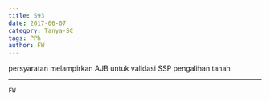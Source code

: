 ```yaml
---
title: 593
date: 2017-06-07
category: Tanya-SC
tags: PPh
author: FW
---
```


persyaratan melampirkan AJB untuk validasi SSP pengalihan tanah

---



`FW`
